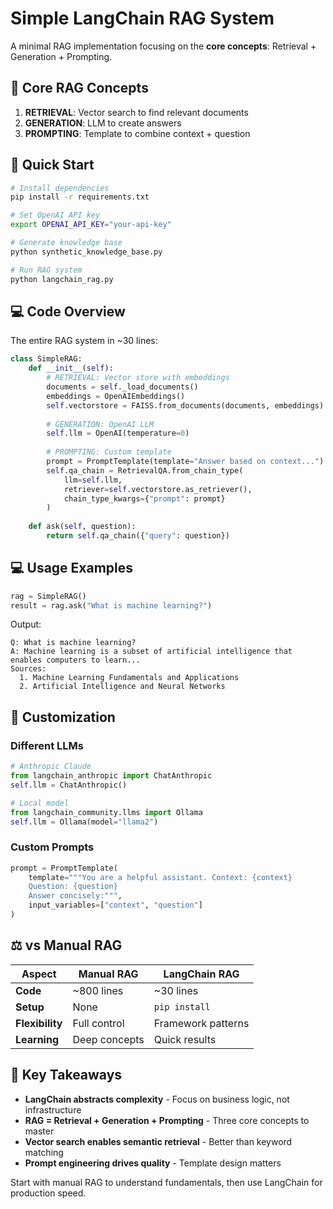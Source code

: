 # Simple LangChain RAG System

A minimal RAG implementation focusing on the **core concepts**: Retrieval + Generation + Prompting.

## 🎯 Core RAG Concepts

1. **RETRIEVAL**: Vector search to find relevant documents
2. **GENERATION**: LLM to create answers  
3. **PROMPTING**: Template to combine context + question

## 🚀 Quick Start

```bash
# Install dependencies
pip install -r requirements.txt

# Set OpenAI API key
export OPENAI_API_KEY="your-api-key"

# Generate knowledge base  
python synthetic_knowledge_base.py

# Run RAG system
python langchain_rag.py
```

## 💻 Code Overview

The entire RAG system in ~30 lines:

```python
class SimpleRAG:
    def __init__(self):
        # RETRIEVAL: Vector store with embeddings
        documents = self._load_documents()
        embeddings = OpenAIEmbeddings()
        self.vectorstore = FAISS.from_documents(documents, embeddings)
        
        # GENERATION: OpenAI LLM
        self.llm = OpenAI(temperature=0)
        
        # PROMPTING: Custom template  
        prompt = PromptTemplate(template="Answer based on context...")
        self.qa_chain = RetrievalQA.from_chain_type(
            llm=self.llm,
            retriever=self.vectorstore.as_retriever(),
            chain_type_kwargs={"prompt": prompt}
        )
    
    def ask(self, question):
        return self.qa_chain({"query": question})
```

## 💻 Usage Examples

```python
rag = SimpleRAG()
result = rag.ask("What is machine learning?")
```

Output:
```
Q: What is machine learning?
A: Machine learning is a subset of artificial intelligence that enables computers to learn...
Sources:
  1. Machine Learning Fundamentals and Applications
  2. Artificial Intelligence and Neural Networks
```

## 🔧 Customization

### Different LLMs
```python
# Anthropic Claude
from langchain_anthropic import ChatAnthropic
self.llm = ChatAnthropic()

# Local model
from langchain_community.llms import Ollama  
self.llm = Ollama(model="llama2")
```

### Custom Prompts
```python
prompt = PromptTemplate(
    template="""You are a helpful assistant. Context: {context}
    Question: {question}
    Answer concisely:""",
    input_variables=["context", "question"]
)
```

## ⚖️ vs Manual RAG

| Aspect | Manual RAG | LangChain RAG |
|--------|------------|---------------|
| **Code** | ~800 lines | ~30 lines |
| **Setup** | None | `pip install` |
| **Flexibility** | Full control | Framework patterns |
| **Learning** | Deep concepts | Quick results |

## 🎯 Key Takeaways

- **LangChain abstracts complexity** - Focus on business logic, not infrastructure
- **RAG = Retrieval + Generation + Prompting** - Three core concepts to master  
- **Vector search enables semantic retrieval** - Better than keyword matching
- **Prompt engineering drives quality** - Template design matters

Start with manual RAG to understand fundamentals, then use LangChain for production speed.